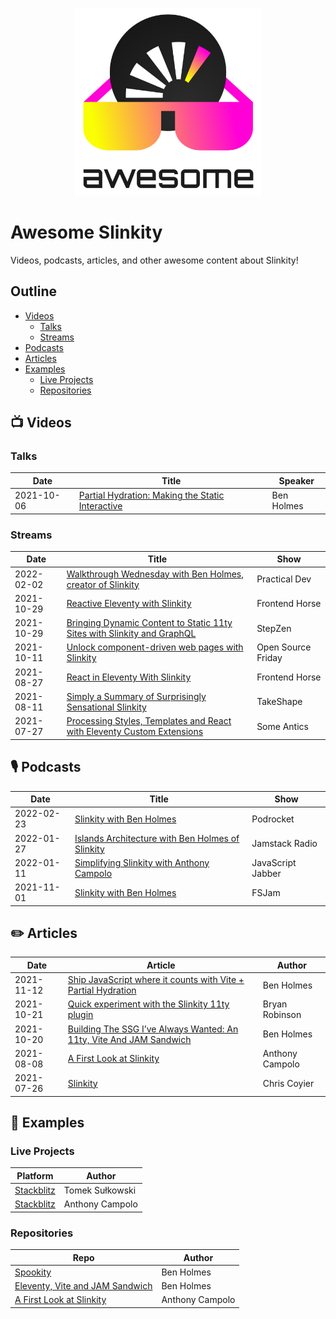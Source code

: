 <p align="center">
  <img width="300" src="./slinkity-awesome.svg" alt="Slinkity logo with super cool shades">
</p>

# Awesome Slinkity

Videos, podcasts, articles, and other awesome content about Slinkity!

## Outline

* [Videos](https://github.com/slinkity/awesome-slinkity#-videos)
  * [Talks](https://github.com/slinkity/awesome-slinkity#talks)
  * [Streams](https://github.com/slinkity/awesome-slinkity#streams)
* [Podcasts](https://github.com/slinkity/awesome-slinkity#-podcasts)
* [Articles](https://github.com/slinkity/awesome-slinkity#%EF%B8%8F-articles)
* [Examples](https://github.com/slinkity/awesome-slinkity#-examples)
  * [Live Projects](https://github.com/slinkity/awesome-slinkity#live-projects)
  * [Repositories](https://github.com/slinkity/awesome-slinkity#repositories)

## 📺 Videos

### Talks

| Date       | Title                                                                                           | Speaker    |
| ---------- | ----------------------------------------------------------------------------------------------- | ---------- |
| 2021-10-06 | [Partial Hydration: Making the Static Interactive](https://www.youtube.com/watch?v=CyTHEh2yyr8) | Ben Holmes |

### Streams

| Date       | Title                                                                                                                        | Show               |
| ---------- | ---------------------------------------------------------------------------------------------------------------------------- | ------------------ |
| 2022-02-02 | [Walkthrough Wednesday with Ben Holmes, creator of Slinkity](https://www.youtube.com/watch?v=0ulyfM_GBH4)                    | Practical Dev      |
| 2021-10-29 | [Reactive Eleventy with Slinkity](https://www.youtube.com/watch?v=GsZSaOGGzUg)                                               | Frontend Horse     |
| 2021-10-29 | [Bringing Dynamic Content to Static 11ty Sites with Slinkity and GraphQL](https://www.youtube.com/watch?v=Od-xAgNaDdY)       | StepZen            |
| 2021-10-11 | [Unlock component-driven web pages with Slinkity](https://www.youtube.com/watch?v=DqUGJyuX8m0)                               | Open Source Friday |
| 2021-08-27 | [React in Eleventy With Slinkity](https://www.youtube.com/watch?v=nuLAGrEQR80)                                               | Frontend Horse     |
| 2021-08-11 | [Simply a Summary of Surprisingly Sensational Slinkity](https://www.youtube.com/watch?v=mRO0SxGI3pM)                         | TakeShape          |
| 2021-07-27 | [Processing Styles, Templates and React with Eleventy Custom Extensions](https://someantics.dev/eleventy-custom-extensions/) | Some Antics        |

## 🎙 Podcasts

| Date       | Title                                                                                                                                                                | Show              |
| ---------- | -------------------------------------------------------------------------------------------------------------------------------------------------------------------- | ----------------- |
| 2022-02-23 | [Slinkity with Ben Holmes](https://podrocket.logrocket.com/slinkity)                                                                                                 | Podrocket         |
| 2022-01-27 | [Islands Architecture with Ben Holmes of Slinkity](https://www.heavybit.com/library/podcasts/jamstack-radio/ep-95-islands-architecture-with-ben-holmes-of-slinkity/) | Jamstack Radio    |
| 2022-01-11 | [Simplifying Slinkity with Anthony Campolo](https://javascriptjabber.com/simplifying-slinkity-with-anthony-campolo)                                                  | JavaScript Jabber |
| 2021-11-01 | [Slinkity with Ben Holmes](https://fsjam.org/episodes/episode-49-slinkity-with-ben-holmes)                                                                           | FSJam             |

## ✏️ Articles

| Date       | Article                                                                                                                                                               | Author          |
| ---------- | --------------------------------------------------------------------------------------------------------------------------------------------------------------------- | --------------- |
| 2021-11-12 | [Ship JavaScript where it counts with Vite + Partial Hydration](https://www.netlify.com/blog/2021/11/12/ship-javascript-where-it-counts-with-vite-partial-hydration/) | Ben Holmes      |
| 2021-10-21 | [Quick experiment with the Slinkity 11ty plugin](https://bryanlrobinson.com/blog/quick-experiment-with-the-slinkity-11ty-plugin/)                                     | Bryan Robinson  |
| 2021-10-20 | [Building The SSG I’ve Always Wanted: An 11ty, Vite And JAM Sandwich](https://www.smashingmagazine.com/2021/10/building-ssg-11ty-vite-jam-sandwich/)                  | Ben Holmes      |
| 2021-08-08 | [A First Look at Slinkity](https://dev.to/ajcwebdev/a-first-look-at-slinkity-3ig)                                                                                     | Anthony Campolo |
| 2021-07-26 | [Slinkity](https://css-tricks.com/slinkity/)                                                                                                                          | Chris Coyier    |

## 💾 Examples

### Live Projects

| Platform                                              | Author          |
| ----------------------------------------------------- | --------------- |
| [Stackblitz](https://node.new/slinkity)               | Tomek Sułkowski |
| [Stackblitz](https://stackblitz.com/edit/node-v8mqfv) | Anthony Campolo |

### Repositories

| Repo                                                                                       | Author          |
| ------------------------------------------------------------------------------------------ | --------------- |
| [Spookity](https://github.com/holben888/spookity)                                          | Ben Holmes      |
| [Eleventy, Vite and JAM Sandwich](https://github.com/Holben888/eleventy-vite-jam-sandwich) | Ben Holmes      |
| [A First Look at Slinkity](https://github.com/ajcwebdev/ajcwebdev-slinkity)                | Anthony Campolo |
